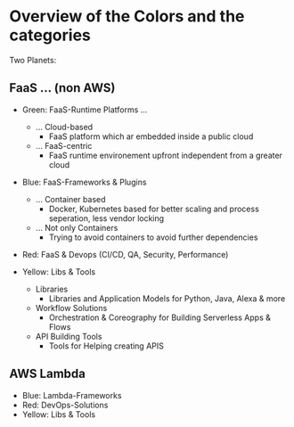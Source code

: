 # Overview of the Colors and the categories

Two Planets:

## FaaS ... (non AWS)
* Green: FaaS-Runtime Platforms ...
  * ... Cloud-based
    * FaaS platform which ar embedded inside a public cloud
  * ... FaaS-centric
    * FaaS runtime environement upfront independent from a greater cloud

* Blue: FaaS-Frameworks & Plugins
  * ... Container based
    * Docker, Kubernetes based for better scaling and process seperation, less vendor locking
  * ... Not only Containers
    * Trying to avoid containers to avoid further dependencies
    
 * Red: FaaS & Devops (CI/CD, QA, Security, Performance)
 
 * Yellow: Libs & Tools
   * Libraries
     * Libraries and Application Models for Python, Java, Alexa & more
   * Workflow Solutions
     * Orchestration & Coreography for Building Serverless Apps & Flows
   * API Building Tools
     * Tools for Helping creating APIS
 
## AWS Lambda
* Blue: Lambda-Frameworks
* Red: DevOps-Solutions
* Yellow: Libs & Tools
